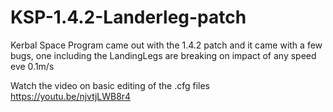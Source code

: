 # KSP-1.4.2-Landerleg-patch
Kerbal Space Program came out with the 1.4.2 patch and it came with a few bugs, one including the LandingLegs are breaking on impact of any speed eve 0.1m/s

Watch the video on basic editing of the .cfg files
https://youtu.be/njvtjLWB8r4 
